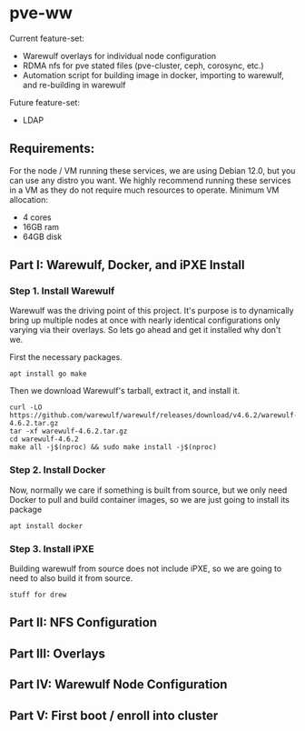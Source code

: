 # pve-ww

Current feature-set:
- Warewulf overlays for individual node configuration
- RDMA nfs for pve stated files (pve-cluster, ceph, corosync, etc.)
- Automation script for building image in docker, importing to warewulf, and re-building in warewulf

Future feature-set:
- LDAP

## Requirements:

For the node / VM running these services, we are using Debian 12.0, but you can use any distro you want. We highly recommend running these services in a VM as they do not require much resources to operate. 
Minimum VM allocation:
- 4 cores
- 16GB ram
- 64GB disk

## Part I: Warewulf, Docker, and iPXE Install 

### Step 1. Install Warewulf

Warewulf was the driving point of this project. It's purpose is to dynamically bring up multiple nodes at once with nearly identical configurations only varying via their overlays. So lets go ahead and get it installed why don't we. 

First the necessary packages.

```
apt install go make
```

Then we download Warewulf's tarball, extract it, and install it.

```
curl -LO https://github.com/warewulf/warewulf/releases/download/v4.6.2/warewulf-4.6.2.tar.gz
tar -xf warewulf-4.6.2.tar.gz
cd warewulf-4.6.2
make all -j$(nproc) && sudo make install -j$(nproc)
```

### Step 2. Install Docker

Now, normally we care if something is built from source, but we only need Docker to pull and build container images, so we are just going to install its package

```
apt install docker
```

### Step 3. Install iPXE

Building warewulf from source does not include iPXE, so we are going to need to also build it from source.

```
stuff for drew
```

## Part II: NFS Configuration

## Part III: Overlays

## Part IV: Warewulf Node Configuration

## Part V: First boot / enroll into cluster
